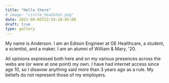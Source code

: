 ```yaml
---
title: "Hello there"
# image: "circle_headshot.png"
date: 2021-09-05T22:54:18-05:00
draft: true
type: gallery
---
```



My name is Anderson. I am an Edison Engineer at GE Healthcare, a student, a scientist, and a maker. I am an alumni of William & Mary, '20. 



All opinions expressed both here and on my various presences across the webs are (or were at one point) my own. I have had internet access since age 10, so I disavow anything said more than 3 years ago as a rule. My beliefs do not represent those of my employers. 